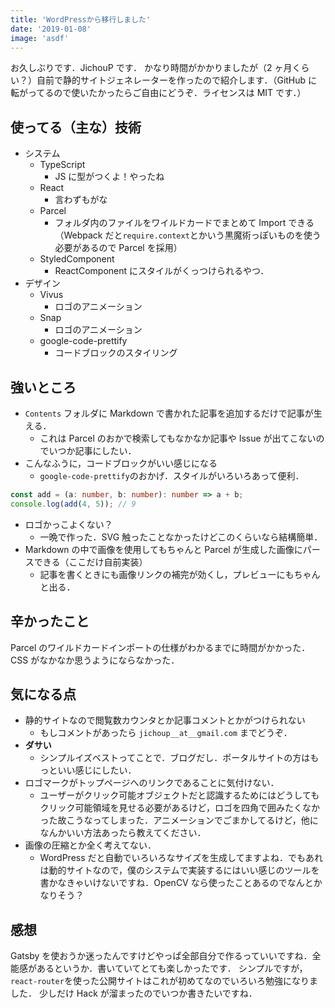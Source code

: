 ```yaml
---
title: 'WordPressから移行しました'
date: '2019-01-08'
image: 'asdf'
---
```


お久しぶりです．JichouP です．
かなり時間がかかりましたが（2 ヶ月くらい？）自前で静的サイトジェネレーターを作ったので紹介します．（GitHub に転がってるので使いたかったらご自由にどうぞ．ライセンスは MIT です．）

## 使ってる（主な）技術

- システム
  - TypeScript
    - JS に型がつくよ！やったね
  - React
    - 言わずもがな
  - Parcel
    - フォルダ内のファイルをワイルドカードでまとめて Import できる（Webpack だと`require.context`とかいう黒魔術っぽいものを使う必要があるので Parcel を採用）
  - StyledComponent
    - ReactComponent にスタイルがくっつけられるやつ．
- デザイン
  - Vivus
    - ロゴのアニメーション
  - Snap
    - ロゴのアニメーション
  - google-code-prettify
    - コードブロックのスタイリング

## 強いところ

- `Contents` フォルダに Markdown で書かれた記事を追加するだけで記事が生える．
  - これは Parcel のおかで検索してもなかなか記事や Issue が出てこないのでいつか記事にしたい．
- こんなふうに，コードブロックがいい感じになる
  - `google-code-prettify`のおかげ．スタイルがいろいろあって便利．

```ts
const add = (a: number, b: number): number => a + b;
console.log(add(4, 5)); // 9
```

- ロゴかっこよくない？
  - 一晩で作った．SVG 触ったことなかったけどこのくらいなら結構簡単．
- Markdown の中で画像を使用してもちゃんと Parcel が生成した画像にパースできる（ここだけ自前実装）
  - 記事を書くときにも画像リンクの補完が効くし，プレビューにもちゃんと出る．

## 辛かったこと

Parcel のワイルドカードインポートの仕様がわかるまでに時間がかかった．
CSS がなかなか思うようにならなかった．

## 気になる点

- 静的サイトなので閲覧数カウンタとか記事コメントとかがつけられない
  - もしコメントがあったら `jichoup__at__gmail.com` までどうぞ．
- **ダサい**
  - シンプルイズベストってことで．ブログだし．ポータルサイトの方はもっといい感じにしたい．
- ロゴマークがトップページへのリンクであることに気付けない．
  - ユーザーがクリック可能オブジェクトだと認識するためにはどうしてもクリック可能領域を見せる必要があるけど，ロゴを四角で囲みたくなかった故こうなってしまった．アニメーションでごまかしてるけど，他になんかいい方法あったら教えてください．
- 画像の圧縮とか全く考えてない．
  - WordPress だと自動でいろいろなサイズを生成してますよね．でもあれは動的サイトなので，僕のシステムで実装するにはいい感じのツールを書かなきゃいけないですね．OpenCV なら使ったことあるのでなんとかなりそう？

## 感想

Gatsby を使おうか迷ったんですけどやっぱ全部自分で作るっていいですね．全能感があるというか．書いていてとても楽しかったです．
シンプルですが，`react-router`を使った公開サイトはこれが初めてなのでいろいろ勉強になりました．
少しだけ Hack が溜まったのでいつか書きたいですね．
